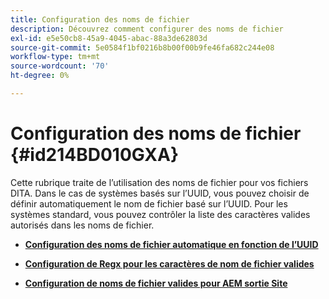```yaml
---
title: Configuration des noms de fichier
description: Découvrez comment configurer des noms de fichier
exl-id: e5e50cb8-45a9-4045-abac-88a3de62803d
source-git-commit: 5e0584f1bf0216b8b00f00b9fe46fa682c244e08
workflow-type: tm+mt
source-wordcount: '70'
ht-degree: 0%

---
```


# Configuration des noms de fichier {#id214BD010GXA}

Cette rubrique traite de l’utilisation des noms de fichier pour vos fichiers DITA. Dans le cas de systèmes basés sur l’UUID, vous pouvez choisir de définir automatiquement le nom de fichier basé sur l’UUID. Pour les systèmes standard, vous pouvez contrôler la liste des caractères valides autorisés dans les noms de fichier.

- **[Configuration des noms de fichier automatique en fonction de l’UUID](conf-auto-uuid-filenames.md)**

- **[Configuration de Regx pour les caractères de nom de fichier valides](conf-file-names-valid-regx.md)**

- **[Configuration de noms de fichier valides pour AEM sortie Site](conf-file-names-valid-regx-aem-site-output.md)**
